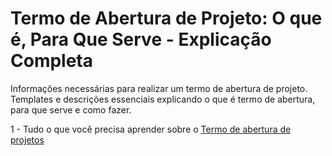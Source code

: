 # Termo de Abertura de Projeto: O que é, Para Que Serve - Explicação Completa
Informações necessárias para realizar um termo de abertura de projeto. Templates e descrições essenciais explicando o que é termo de abertura, para que serve e como fazer.

1 - Tudo o que você precisa aprender sobre o <a href="https://gopratico.com.br/blog/termo-de-abertura-de-projeto/">Termo de abertura de projetos</a>
